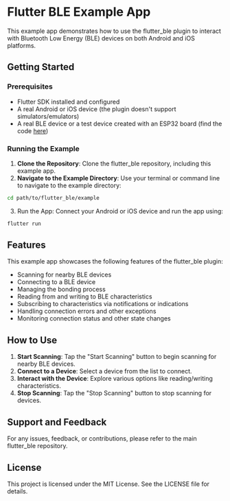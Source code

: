 # Flutter BLE Example App

This example app demonstrates how to use the flutter_ble plugin to interact with Bluetooth Low 
Energy (BLE) devices on both Android and iOS platforms.

## Getting Started
### Prerequisites
- Flutter SDK installed and configured
- A real Android or iOS device (the plugin doesn't support simulators/emulators)
- A real BLE device or a test device created with an ESP32 board (find the code [here](https://github.com/Toglefritz/esp32_ble_tester))

### Running the Example
1. **Clone the Repository**: Clone the flutter_ble repository, including this example app.
2. **Navigate to the Example Directory**: Use your terminal or command line to navigate to the example directory:

```bash
cd path/to/flutter_ble/example
```

3. Run the App: Connect your Android or iOS device and run the app using:

```bash
flutter run
```

## Features
This example app showcases the following features of the flutter_ble plugin:

- Scanning for nearby BLE devices
- Connecting to a BLE device
- Managing the bonding process
- Reading from and writing to BLE characteristics
- Subscribing to characteristics via notifications or indications
- Handling connection errors and other exceptions
- Monitoring connection status and other state changes

## How to Use
1. **Start Scanning**: Tap the "Start Scanning" button to begin scanning for nearby BLE devices.
2. **Connect to a Device**: Select a device from the list to connect.
3. **Interact with the Device**: Explore various options like reading/writing characteristics.
4. **Stop Scanning**: Tap the "Stop Scanning" button to stop scanning for devices.

## Support and Feedback
For any issues, feedback, or contributions, please refer to the main flutter_ble repository.

## License
This project is licensed under the MIT License. See the LICENSE file for details.
